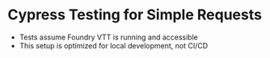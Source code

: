 # Cypress Testing for Simple Requests
- Tests assume Foundry VTT is running and accessible
- This setup is optimized for local development, not CI/CD 